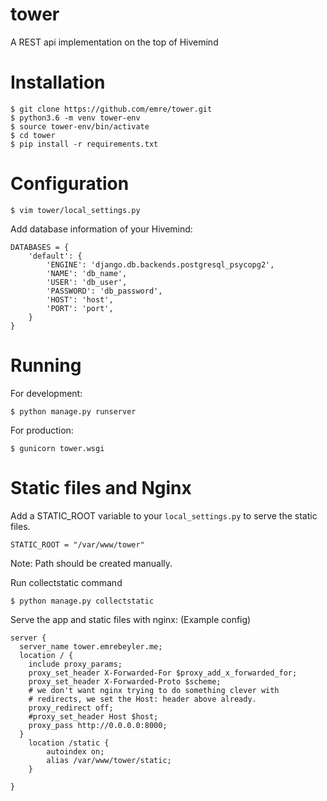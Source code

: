 # tower

A REST api implementation on the top of Hivemind

# Installation

```
$ git clone https://github.com/emre/tower.git
$ python3.6 -m venv tower-env
$ source tower-env/bin/activate
$ cd tower
$ pip install -r requirements.txt
```

# Configuration

```
$ vim tower/local_settings.py
```

Add database information of your Hivemind:

```
DATABASES = {
    'default': {
        'ENGINE': 'django.db.backends.postgresql_psycopg2',
        'NAME': 'db_name',
        'USER': 'db_user',
        'PASSWORD': 'db_password',
        'HOST': 'host',
        'PORT': 'port',
    }
}

```

# Running

For development:

```
$ python manage.py runserver
```

For production:

```
$ gunicorn tower.wsgi
```

# Static files and Nginx

Add a STATIC_ROOT variable to your `local_settings.py` to serve the static files.

```
STATIC_ROOT = "/var/www/tower"
```

Note: Path should be created manually.

Run collectstatic command

```
$ python manage.py collectstatic
```

Serve the app and static files with nginx: (Example config)

```
server {
  server_name tower.emrebeyler.me;
  location / {
    include proxy_params;
    proxy_set_header X-Forwarded-For $proxy_add_x_forwarded_for;
    proxy_set_header X-Forwarded-Proto $scheme;
    # we don't want nginx trying to do something clever with
    # redirects, we set the Host: header above already.
    proxy_redirect off;
    #proxy_set_header Host $host;
    proxy_pass http://0.0.0.0:8000;
  }
    location /static {
        autoindex on;
        alias /var/www/tower/static;
    }

}

```




